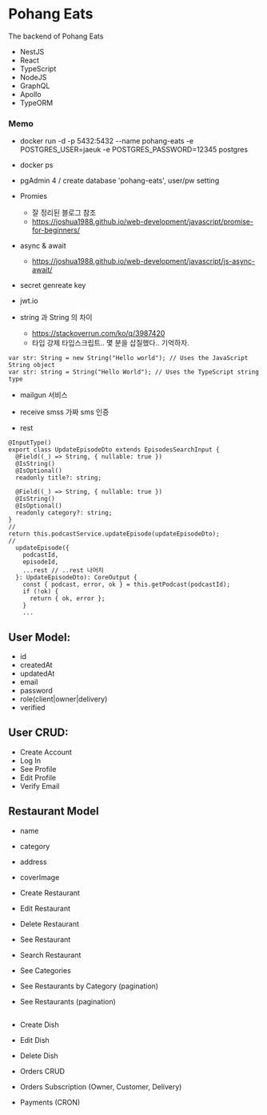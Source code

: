 # Pohang Eats

The backend of Pohang Eats 

- NestJS
- React
- TypeScript
- NodeJS
- GraphQL
- Apollo
- TypeORM


### Memo
- docker run -d -p 5432:5432 --name pohang-eats -e POSTGRES_USER=jaeuk -e POSTGRES_PASSWORD=12345 postgres
- docker ps
- pgAdmin 4 / create database 'pohang-eats', user/pw setting 
- Promies
    - 잘 정리된 블로그 참조
    - https://joshua1988.github.io/web-development/javascript/promise-for-beginners/

- async & await
    - https://joshua1988.github.io/web-development/javascript/js-async-await/

- secret genreate key
- jwt.io

- string 과 String 의 차이
    - https://stackoverrun.com/ko/q/3987420
    - 타입 강제 타입스크립트.. 몇 분을 삽질했다.. 기억하자.
```
var str: String = new String("Hello world"); // Uses the JavaScript String object
var str: string = String("Hello World"); // Uses the TypeScript string type
```

- mailgun 서비스
- receive smss 가짜 sms 인증


- rest
```
@InputType()
export class UpdateEpisodeDto extends EpisodesSearchInput {
  @Field((_) => String, { nullable: true })
  @IsString()
  @IsOptional()
  readonly title?: string;

  @Field((_) => String, { nullable: true })
  @IsString()
  @IsOptional()
  readonly category?: string;
}
//
return this.podcastService.updateEpisode(updateEpisodeDto);
//
  updateEpisode({
    podcastId,
    episodeId,
    ...rest // ..rest 나머지
  }: UpdateEpisodeDto): CoreOutput {
    const { podcast, error, ok } = this.getPodcast(podcastId);
    if (!ok) {
      return { ok, error };
    }
    ...
```

## User Model:
- id
- createdAt
- updatedAt
- email
- password
- role(client|owner|delivery)
- verified

## User CRUD:
- Create Account
- Log In
- See Profile
- Edit Profile
- Verify Email

## Restaurant Model
- name
- category
- address
- coverImage

- Create Restaurant
- Edit Restaurant
- Delete Restaurant
- See Restaurant
- Search Restaurant

- See Categories
- See Restaurants by Category (pagination)
- See Restaurants (pagination)

## 
- Create Dish
- Edit Dish
- Delete Dish

- Orders CRUD
- Orders Subscription (Owner, Customer, Delivery)

- Payments (CRON)

